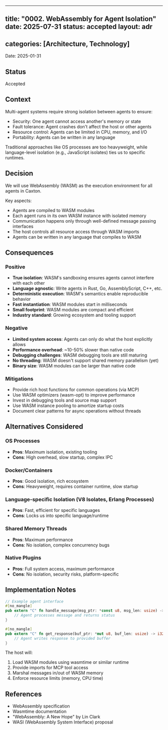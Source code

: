 ______________________________________________________________________

## title: "0002. WebAssembly for Agent Isolation" date: 2025-07-31 status: accepted layout: adr

## categories: [Architecture, Technology]

Date: 2025-01-31

## Status

Accepted

## Context

Multi-agent systems require strong isolation between agents to ensure:

- Security: One agent cannot access another's memory or state
- Fault tolerance: Agent crashes don't affect the host or other agents
- Resource control: Agents can be limited in CPU, memory, and I/O
- Portability: Agents can be written in any language

Traditional approaches like OS processes are too heavyweight, while
language-level isolation (e.g., JavaScript isolates) ties us to specific
runtimes.

## Decision

We will use WebAssembly (WASM) as the execution environment for all agents in
Caxton.

Key aspects:

- Agents are compiled to WASM modules
- Each agent runs in its own WASM instance with isolated memory
- Communication happens only through well-defined message passing interfaces
- The host controls all resource access through WASM imports
- Agents can be written in any language that compiles to WASM

## Consequences

### Positive

- **True isolation**: WASM's sandboxing ensures agents cannot interfere with
  each other
- **Language agnostic**: Write agents in Rust, Go, AssemblyScript, C++, etc.
- **Deterministic execution**: WASM's semantics enable reproducible behavior
- **Fast instantiation**: WASM modules start in milliseconds
- **Small footprint**: WASM modules are compact and efficient
- **Industry standard**: Growing ecosystem and tooling support

### Negative

- **Limited system access**: Agents can only do what the host explicitly allows
- **Performance overhead**: ~10-50% slower than native code
- **Debugging challenges**: WASM debugging tools are still maturing
- **No threading**: WASM doesn't support shared memory parallelism (yet)
- **Binary size**: WASM modules can be larger than native code

### Mitigations

- Provide rich host functions for common operations (via MCP)
- Use WASM optimizers (wasm-opt) to improve performance
- Invest in debugging tools and source map support
- Use WASM instance pooling to amortize startup costs
- Document clear patterns for async operations without threads

## Alternatives Considered

### OS Processes

- **Pros**: Maximum isolation, existing tooling
- **Cons**: High overhead, slow startup, complex IPC

### Docker/Containers

- **Pros**: Good isolation, rich ecosystem
- **Cons**: Heavyweight, requires container runtime, slow startup

### Language-specific Isolation (V8 Isolates, Erlang Processes)

- **Pros**: Fast, efficient for specific languages
- **Cons**: Locks us into specific language/runtime

### Shared Memory Threads

- **Pros**: Maximum performance
- **Cons**: No isolation, complex concurrency bugs

### Native Plugins

- **Pros**: Full system access, maximum performance
- **Cons**: No isolation, security risks, platform-specific

## Implementation Notes

```rust
// Example agent interface
#[no_mangle]
pub extern "C" fn handle_message(msg_ptr: *const u8, msg_len: usize) -> i32 {
    // Agent processes message and returns status
}

#[no_mangle]
pub extern "C" fn get_response(buf_ptr: *mut u8, buf_len: usize) -> i32 {
    // Agent writes response to provided buffer
}
```

The host will:

1. Load WASM modules using wasmtime or similar runtime
2. Provide imports for MCP tool access
3. Marshal messages in/out of WASM memory
4. Enforce resource limits (memory, CPU time)

## References

- WebAssembly specification
- Wasmtime documentation
- "WebAssembly: A New Hope" by Lin Clark
- WASI (WebAssembly System Interface) proposal
